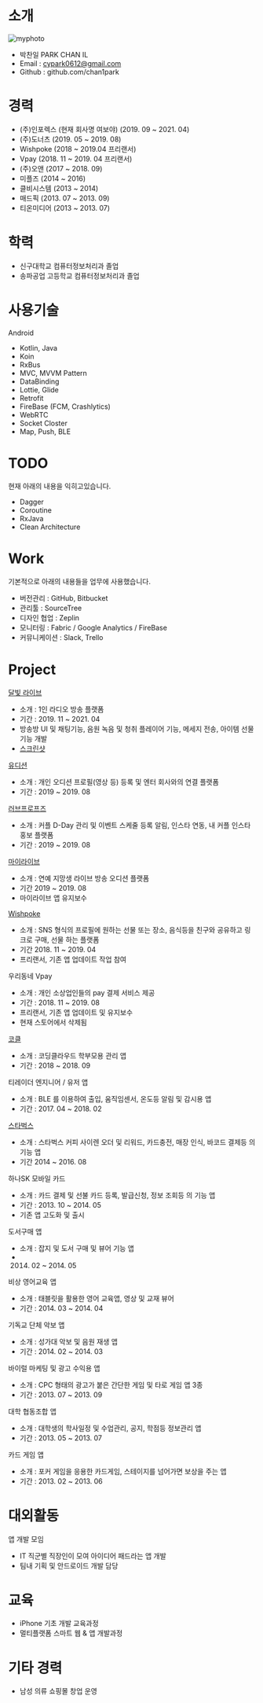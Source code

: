 # 소개
![myphoto](https://user-images.githubusercontent.com/8411991/144572575-8e150301-30df-4eca-b8b7-bc38840035b9.PNG)

- 박찬일 PARK CHAN IL
- Email : cypark0612@gmail.com
- Github : github.com/chan1park

# 경력
- (주)인포렉스 (현재 회사명 여보야) (2019. 09 ~ 2021. 04)
- (주)도너츠 (2019. 05 ~ 2019. 08)
- Wishpoke (2018 ~ 2019.04 프리랜서)
- Vpay (2018. 11 ~ 2019. 04 프리랜서)
- (주)오앤 (2017 ~ 2018. 09)
- 미플즈 (2014 ~ 2016)
- 클비시스템 (2013 ~ 2014)
- 매드픽 (2013. 07 ~ 2013. 09)
- 티온미디어 (2013 ~ 2013. 07)

# 학력
- 신구대학교 컴퓨터정보처리과 졸업
- 송파공업 고등학교 컴퓨터정보처리과 졸업

# 사용기술
Android
- Kotlin, Java
- Koin
- RxBus
- MVC, MVVM Pattern
- DataBinding
- Lottie, Glide
- Retrofit
- FireBase (FCM, Crashlytics)
- WebRTC
- Socket Closter
- Map, Push, BLE

# TODO
현재 아래의 내용을 익히고있습니다.
- Dagger
- Coroutine
- RxJava
- Clean Architecture

# Work
기본적으로 아래의 내용들을 업무에 사용했습니다.
- 버전관리 : GitHub, Bitbucket
- 관리툴 : SourceTree
- 디자인 협업 : Zeplin
- 모니터링 : Fabric / Google Analytics / FireBase
- 커뮤니케이션 : Slack, Trello

# Project
[달빛 라이브](https://play.google.com/store/apps/details?id=kr.co.inforexseoul.radioproject "달빛 라이브 구글 플레이")
- 소개 : 1인 라디오 방송 플랫폼
- 기간 : 2019. 11 ~ 2021. 04
- 방송방 UI 및 채팅기능, 음원 녹음 및 청취 플레이어 기능, 메세지 전송, 아이템 선물 기능 개발
- [스크린샷](https://mini-friend-f3f.notion.site/7e039c4f5ef04fa897f15935a10309ef "달빛 라이브 노션")

[유디션](https://play.google.com/store/apps/details?id=com.donuts.udition "유디션 구글 플레이")
- 소개 : 개인 오디션 프로필(영상 등) 등록 및 엔터 회사와의 연결 플랫폼
- 기간 : 2019 ~ 2019. 08

[러브프로프즈](https://play.google.com/store/apps/details?id=com.donuts.lovepropose "러브프로포즈 구글 플레이")
- 소개 : 커플 D-Day 관리 및 이벤트 스케줄 등록 알림, 인스타 연동, 내 커플 인스타 홍보 플랫폼
- 기간 : 2019 ~ 2019. 08

[마이라이브](https://play.google.com/store/apps/details?id=com.donutskorea.live "마이라이브 구글 플레이")
- 소개 : 연예 지망생 라이브 방송 오디션 플랫폼
- 기간 2019 ~ 2019. 08
- 마이라이브 앱 유지보수

[Wishpoke](https://play.google.com/store/apps/details?id=com.wishpoke.wishpoke "Wishpoke 구글 플레이")
- 소개 : SNS 형식의 프로필에 원하는 선물 또는 장소, 음식등을 친구와 공유하고 링크로 구매, 선물 하는 플랫폼
- 기간 2018. 11 ~ 2019. 04
- 프리랜서, 기존 앱 업데이트 작업 참여

우리동네 Vpay
- 소개 : 개인 소상업인들의 pay 결제 서비스 제공
- 기간 : 2018. 11 ~ 2019. 08
- 프리랜서, 기존 앱 업데이트 및 유지보수
- 현재 스토어에서 삭제됨

[코클](https://play.google.com/store/apps/details?id=kr.cocle.cocleparent "코클 구글 플레이")
- 소개 : 코딩클라우드 학부모용 관리 앱
- 기간 : 2018 ~ 2018. 09

티레이더 엔지니어 / 유저 앱
- 소개 : BLE 를 이용하여 출입, 움직임센서, 온도등 알림 및 감시용 앱
- 기간 : 2017. 04 ~ 2018. 02
 
[스타벅스](https://play.google.com/store/apps/details?id=com.starbucks.co "스타벅스 구글 플레이")
- 소개 : 스타벅스 커피 사이렌 오더 및 리워드, 카드충전, 매장 인식, 바코드 결제등 의 기능 앱
- 기간 2014 ~ 2016. 08

하나SK 모바일 카드
- 소개 : 카드 결제 및 선불 카드 등록, 발급신청, 정보 조회등 의 기능 앱
- 기간 : 2013. 10 ~ 2014. 05
- 기존 앱 고도화 및 출시

도서구매 앱
- 소개 : 잡지 및 도서 구매 및 뷰어 기능 앱
- 2014. 02 ~ 2014. 05

비상 영어교육 앱
- 소개 : 태블릿을 활용한 영어 교육앱, 영상 및 교재 뷰어
- 기간 : 2014. 03 ~ 2014. 04

기독교 단체 악보 앱
- 소개 : 성가대 악보 및 음원 재생 앱
- 기간 : 2014. 02 ~ 2014. 03

바이럴 마케팅 및 광고 수익용 앱
- 소개 : CPC 형태의 광고가 붙은 간단한 게임 및 타로 게임 앱 3종
- 기간 : 2013. 07 ~ 2013. 09

대학 협동조합 앱
- 소개 : 대학생의 학사일정 및 수업관리, 공지, 학점등 정보관리 앱
- 기간 : 2013. 05 ~ 2013. 07

카드 게임 앱
- 소개 : 포커 게임을 응용한 카드게임, 스테이지를 넘어가면 보상을 주는 앱
- 기간 : 2013. 02 ~ 2013. 06

# 대외활동
앱 개발 모임
- IT 직군별 직장인이 모여 아이디어 패드라는 앱 개발
- 팀내 기획 및 안드로이드 개발 담당

# 교육
- iPhone 기초 개발 교육과정
- 멀티플랫폼 스마트 웹 & 앱 개발과정

# 기타 경력
- 남성 의류 쇼핑몰 창업 운영

